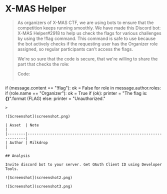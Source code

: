 
# X-MAS Helper

> As organizers of X-MAS CTF, we are using bots to ensure that the competition
> keeps running smoothly. We have made this Discord bot: X-MAS Helper#2918 to
> help us check the flags for various challenges by using the !flag command.
> This command is safe to use because the bot actively checks if the requesting
> user has the Organizer role assigned, so regular participants can't access the
> flags.
>
> We're so sure that the code is secure, that we're willing to share the part that checks the role:
>
> Code:
> ```
if (message.content == "!flag"):
ok = False
for role in message.author.roles:
if (role.name == "Organizer"):
ok = True
if (ok):
printer = "The flag is: **{}**".format (FLAG)
else:
printer = "Unauthorized."
```
>

![Screenshot](screenshot.png)

| Asset  | Note                                                                |
|--------|---------------------------------------------------------------------|
| Author | Milkdrop                                                            |

## Analysis

Invite discord bot to your server. Get OAuth Client ID using Developer Tools.

![Screenshot](screenshot2.png)

![Screenshot](screenshot3.png)
